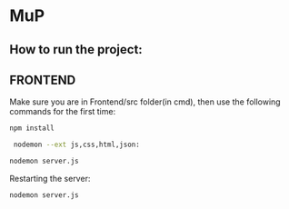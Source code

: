 # MuP

## How to run the project:
## FRONTEND
Make sure you are in Frontend/src folder(in cmd), then use the following commands for the first time:
```bash
npm install
```
```bash
 nodemon --ext js,css,html,json:
 ```
 ```bash
 nodemon server.js
 ```
 Restarting the server: 
 ```bash
 nodemon server.js
 ```
							
